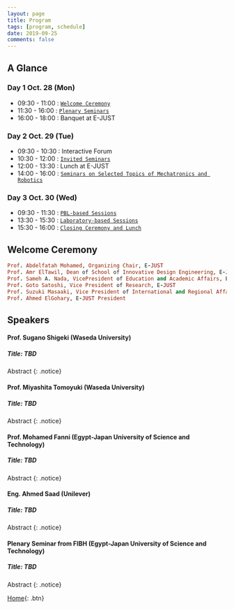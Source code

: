 ```yaml
---
layout: page
title: Program
tags: [program, schedule]
date: 2019-09-25
comments: false
---
```


## A Glance

### Day 1 Oct. 28 (Mon)

* 09:30 - 11:00 : [`Welcome Ceremony`](#welcome-ceremony)
* 11:30 - 16:00 : [`Plenary Seminars`](#speakers)
* 16:00 - 18:00 : Banquet at E-JUST

### Day 2 Oct. 29 (Tue)

* 09:30 - 10:30 : Interactive Forum
* 10:30 - 12:00 : [`Invited Seminars`](#speakers)
* 12:00 - 13:30 : Lunch at E-JUST
* 14:00 - 16:00 : [`Seminars on Selected Topics of Mechatronics and Robotics`](#speakers)

### Day 3 Oct. 30 (Wed)

* 09:30 - 11:30 : [`PBL-based Sessions`](#speakers)
* 13:30 - 15:30 : [`Laboratory-based Sessions`](#speakers)
* 15:30 - 16:00 : [`Closing Ceremony and Lunch`](#speakers)



## Welcome Ceremony

~~~ ruby
Prof. Abdelfatah Mohamed, Organizing Chair, E-JUST
Prof. Amr ElTawil, Dean of School of Innovative Design Engineering, E-JUST
Prof. Sameh A. Nada, VicePresident of Education and Academic Affairs, E-JUST
Prof. Goto Satoshi, Vice President of Research, E-JUST
Prof. Suzuki Masaaki, Vice President of International and Regional Affairs, E-JUST
Prof. Ahmed ElGohary, E-JUST President
~~~


## Speakers

#### Prof. Sugano Shigeki (Waseda University)

##### Title: TBD

Abstract
{: .notice}

#### Prof. Miyashita Tomoyuki (Waseda University)

##### Title: TBD

Abstract
{: .notice}

#### Prof. Mohamed Fanni (Egypt-Japan University of Science and Technology)

##### Title: TBD

Abstract
{: .notice}


#### Eng. Ahmed Saad (Unilever)

##### Title: TBD

Abstract
{: .notice}


#### Plenary Seminar from FIBH (Egypt-Japan University of Science and Technology)

##### Title: TBD

Abstract
{: .notice}




[Home](https://pemtr2019.github.io){: .btn}

